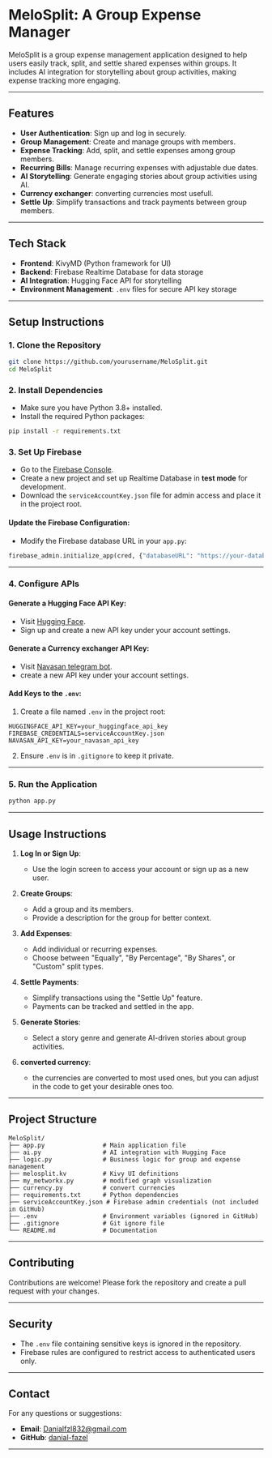 ﻿# **MeloSplit: A Group Expense Manager**

MeloSplit is a group expense management application designed to help users easily track, split, and settle shared expenses within groups. It includes AI integration for storytelling about group activities, making expense tracking more engaging.

---

## **Features**
- **User Authentication**: Sign up and log in securely.
- **Group Management**: Create and manage groups with members.
- **Expense Tracking**: Add, split, and settle expenses among group members.
- **Recurring Bills**: Manage recurring expenses with adjustable due dates.
- **AI Storytelling**: Generate engaging stories about group activities using AI.
- **Currency exchanger**: converting currencies most usefull.
- **Settle Up**: Simplify transactions and track payments between group members.

---

## **Tech Stack**
- **Frontend**: KivyMD (Python framework for UI)
- **Backend**: Firebase Realtime Database for data storage
- **AI Integration**: Hugging Face API for storytelling
- **Environment Management**: `.env` files for secure API key storage

---

## **Setup Instructions**

### 1. **Clone the Repository**
```bash
git clone https://github.com/yourusername/MeloSplit.git
cd MeloSplit
```

### 2. **Install Dependencies**
- Make sure you have Python 3.8+ installed.
- Install the required Python packages:
```bash
pip install -r requirements.txt
```

### 3. **Set Up Firebase**
- Go to the [Firebase Console](https://console.firebase.google.com/).
- Create a new project and set up Realtime Database in **test mode** for development.
- Download the `serviceAccountKey.json` file for admin access and place it in the project root.

#### Update the Firebase Configuration:
- Modify the Firebase database URL in your `app.py`:
```python
firebase_admin.initialize_app(cred, {"databaseURL": "https://your-database.firebaseio.com"})
```

---

### 4. **Configure APIs**
#### Generate a Hugging Face API Key:
- Visit [Hugging Face](https://huggingface.co/).
- Sign up and create a new API key under your account settings.

#### Generate a Currency exchanger API Key:
- Visit [Navasan telegram bot](https://t.me/navasan_contact_bot).
- create a new API key under your account settings.

#### Add Keys to the `.env`:
1. Create a file named `.env` in the project root:
```plaintext
HUGGINGFACE_API_KEY=your_huggingface_api_key
FIREBASE_CREDENTIALS=serviceAccountKey.json
NAVASAN_API_KEY=your_navasan_api_key

```
2. Ensure `.env` is in `.gitignore` to keep it private.

---

### 5. **Run the Application**
```bash
python app.py
```

---

## **Usage Instructions**
1. **Log In or Sign Up**:
   - Use the login screen to access your account or sign up as a new user.

2. **Create Groups**:
   - Add a group and its members.
   - Provide a description for the group for better context.

3. **Add Expenses**:
   - Add individual or recurring expenses.
   - Choose between "Equally", "By Percentage", "By Shares", or "Custom" split types.

4. **Settle Payments**:
   - Simplify transactions using the "Settle Up" feature.
   - Payments can be tracked and settled in the app.

5. **Generate Stories**:
   - Select a story genre and generate AI-driven stories about group activities.

6. **converted currency**:
   - the currencies are converted to most used ones, but you can adjust in the code to get your desirable ones too.

---

## **Project Structure**
```plaintext
MeloSplit/
├── app.py                # Main application file
├── ai.py                 # AI integration with Hugging Face
├── logic.py              # Business logic for group and expense management
├── melosplit.kv          # Kivy UI definitions
├── my_metworkx.py        # modified graph visualization
├── currency.py           # convert currencies
├── requirements.txt      # Python dependencies
├── serviceAccountKey.json # Firebase admin credentials (not included in GitHub)
├── .env                  # Environment variables (ignored in GitHub)
├── .gitignore            # Git ignore file
└── README.md             # Documentation
```

---

## **Contributing**
Contributions are welcome! Please fork the repository and create a pull request with your changes.

---

## **Security**
- The `.env` file containing sensitive keys is ignored in the repository.
- Firebase rules are configured to restrict access to authenticated users only.

---


## **Contact**
For any questions or suggestions:
- **Email**: Danialfzl832@gmail.com
- **GitHub**: [danial-fazel](https://github.com/danial-fazel)

---
